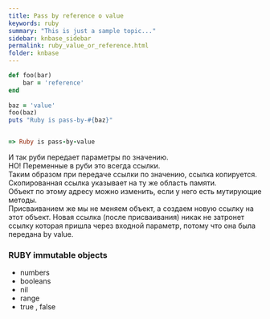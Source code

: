 ```yaml
---
title: Pass by reference o value
keywords: ruby
summary: "This is just a sample topic..."
sidebar: knbase_sidebar
permalink: ruby_value_or_reference.html
folder: knbase
---
```


```ruby
def foo(bar)
    bar = 'reference'
end
 
baz = 'value'
foo(baz)
puts "Ruby is pass-by-#{baz}"


=> Ruby is pass-by-value
```

И так руби передает параметры по значению.  
НО! Переменные в руби это всегда ссылки.  
Таким образом при передаче ссылки по значению, ссылка копируется.  
Скопированная ссылка указывает на ту же область памяти.  
Объект по этому адресу можно изменить, если у него есть мутирующие методы.  
Присваиванием же мы не меняем объект, а создаем новую ссылку на этот объект.
Новая ссылка (после присваивания) никак не затронет ссылку которая пришла через входной параметр, потому что она была передана by value.

### RUBY immutable objects
- numbers
- booleans
- nil
- range
- true , false
